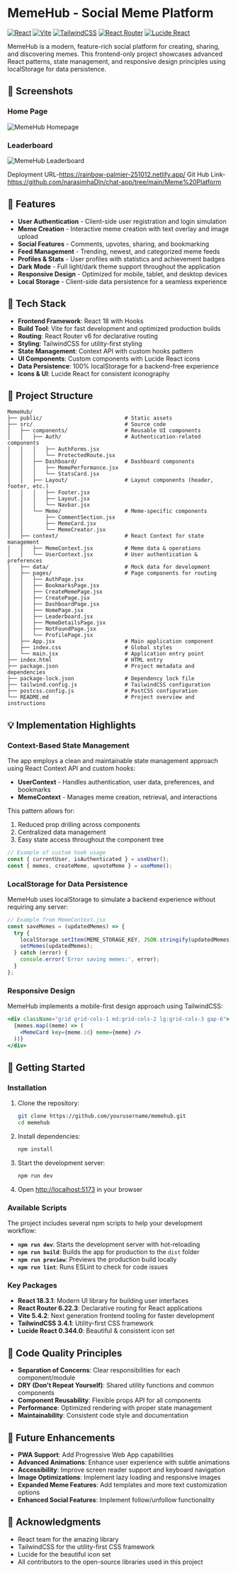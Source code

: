# MemeHub - Social Meme Platform

[![React](https://img.shields.io/badge/React-18.3.1-61dafb)](https://reactjs.org/)
[![Vite](https://img.shields.io/badge/Vite-5.4.2-646CFF)](https://vitejs.dev/)
[![TailwindCSS](https://img.shields.io/badge/TailwindCSS-3.4.1-38b2ac)](https://tailwindcss.com/)
[![React Router](https://img.shields.io/badge/React_Router-6.22.3-CA4245)](https://reactrouter.com/)
[![Lucide React](https://img.shields.io/badge/Lucide_React-0.344.0-lightblue)](https://lucide.dev/)

MemeHub is a modern, feature-rich social platform for creating, sharing, and discovering memes. This frontend-only project showcases advanced React patterns, state management, and responsive design principles using localStorage for data persistence.


## 📸 Screenshots

### Home Page
![MemeHub Homepage](https://i.imgur.com/HMzHUOt.png)

### Leaderboard
![MemeHub Leaderboard](https://i.imgur.com/mDfM1lk.png)


Deployment URL-https://rainbow-palmier-251012.netlify.app/
Git Hub Link-https://github.com/narasimhaDln/chat-app/tree/main/Meme%20Platform

## 🚀 Features

- **User Authentication** - Client-side user registration and login simulation
- **Meme Creation** - Interactive meme creation with text overlay and image upload
- **Social Features** - Comments, upvotes, sharing, and bookmarking
- **Feed Management** - Trending, newest, and categorized meme feeds
- **Profiles & Stats** - User profiles with statistics and achievement badges
- **Dark Mode** - Full light/dark theme support throughout the application
- **Responsive Design** - Optimized for mobile, tablet, and desktop devices
- **Local Storage** - Client-side data persistence for a seamless experience

## 🔧 Tech Stack

- **Frontend Framework**: React 18 with Hooks
- **Build Tool**: Vite for fast development and optimized production builds
- **Routing**: React Router v6 for declarative routing
- **Styling**: TailwindCSS for utility-first styling
- **State Management**: Context API with custom hooks pattern
- **UI Components**: Custom components with Lucide React icons
- **Data Persistence**: 100% localStorage for a backend-free experience
- **Icons & UI**: Lucide React for consistent iconography

## 📂 Project Structure

```
MemeHub/
├── public/                          # Static assets
├── src/                             # Source code
│   ├── components/                  # Reusable UI components
│   │   ├── Auth/                    # Authentication-related components
│   │   │   ├── AuthForms.jsx
│   │   │   └── ProtectedRoute.jsx
│   │   ├── Dashboard/               # Dashboard components
│   │   │   ├── MemePerformance.jsx
│   │   │   └── StatsCard.jsx
│   │   ├── Layout/                  # Layout components (header, footer, etc.)
│   │   │   ├── Footer.jsx
│   │   │   ├── Layout.jsx
│   │   │   └── Navbar.jsx
│   │   └── Meme/                    # Meme-specific components
│   │       ├── CommentSection.jsx
│   │       ├── MemeCard.jsx
│   │       └── MemeCreator.jsx
│   ├── context/                     # React Context for state management
│   │   ├── MemeContext.jsx          # Meme data & operations
│   │   └── UserContext.jsx          # User authentication & preferences
│   ├── data/                        # Mock data for development
│   ├── pages/                       # Page components for routing
│   │   ├── AuthPage.jsx
│   │   ├── BookmarksPage.jsx
│   │   ├── CreateMemePage.jsx
│   │   ├── CreatePage.jsx
│   │   ├── DashboardPage.jsx
│   │   ├── HomePage.jsx
│   │   ├── Leaderboard.jsx
│   │   ├── MemeDetailsPage.jsx
│   │   ├── NotFoundPage.jsx
│   │   └── ProfilePage.jsx
│   ├── App.jsx                      # Main application component
│   ├── index.css                    # Global styles
│   └── main.jsx                     # Application entry point
├── index.html                       # HTML entry
├── package.json                     # Project metadata and dependencies
├── package-lock.json                # Dependency lock file
├── tailwind.config.js               # TailwindCSS configuration
├── postcss.config.js                # PostCSS configuration
└── README.md                        # Project overview and instructions
```

## 💡 Implementation Highlights

### Context-Based State Management

The app employs a clean and maintainable state management approach using React Context API and custom hooks:

- **UserContext** - Handles authentication, user data, preferences, and bookmarks
- **MemeContext** - Manages meme creation, retrieval, and interactions

This pattern allows for:
1. Reduced prop drilling across components
2. Centralized data management
3. Easy state access throughout the component tree

```jsx
// Example of custom hook usage
const { currentUser, isAuthenticated } = useUser();
const { memes, createMeme, upvoteMeme } = useMeme();
```

### LocalStorage for Data Persistence

MemeHub uses localStorage to simulate a backend experience without requiring any server:

```jsx
// Example from MemeContext.jsx
const saveMemes = (updatedMemes) => {
  try {
    localStorage.setItem(MEME_STORAGE_KEY, JSON.stringify(updatedMemes));
    setMemes(updatedMemes);
  } catch (error) {
    console.error('Error saving memes:', error);
  }
};
```

### Responsive Design

MemeHub implements a mobile-first design approach using TailwindCSS:

```jsx
<div className="grid grid-cols-1 md:grid-cols-2 lg:grid-cols-3 gap-6">
  {memes.map((meme) => (
    <MemeCard key={meme.id} meme={meme} />
  ))}
</div>
```

## 🚀 Getting Started
### Installation

1. Clone the repository:
   ```bash
   git clone https://github.com/yourusername/memehub.git
   cd memehub
   ```

2. Install dependencies:
   ```bash
   npm install
   ```

3. Start the development server:
   ```bash
   npm run dev
   ```

4. Open [http://localhost:5173](http://localhost:5173) in your browser

### Available Scripts

The project includes several npm scripts to help your development workflow:

- **`npm run dev`**: Starts the development server with hot-reloading
- **`npm run build`**: Builds the app for production to the `dist` folder
- **`npm run preview`**: Previews the production build locally
- **`npm run lint`**: Runs ESLint to check for code issues

### Key Packages

- **React 18.3.1**: Modern UI library for building user interfaces
- **React Router 6.22.3**: Declarative routing for React applications
- **Vite 5.4.2**: Next generation frontend tooling for faster development
- **TailwindCSS 3.4.1**: Utility-first CSS framework
- **Lucide React 0.344.0**: Beautiful & consistent icon set

## 📝 Code Quality Principles

- **Separation of Concerns**: Clear responsibilities for each component/module
- **DRY (Don't Repeat Yourself)**: Shared utility functions and common components
- **Component Reusability**: Flexible props API for all components
- **Performance**: Optimized rendering with proper state management
- **Maintainability**: Consistent code style and documentation

## 🧪 Future Enhancements

- **PWA Support**: Add Progressive Web App capabilities
- **Advanced Animations**: Enhance user experience with subtle animations
- **Accessibility**: Improve screen reader support and keyboard navigation
- **Image Optimizations**: Implement lazy loading and responsive images
- **Expanded Meme Features**: Add templates and more text customization options
- **Enhanced Social Features**: Implement follow/unfollow functionality

## 🙏 Acknowledgments

- React team for the amazing library
- TailwindCSS for the utility-first CSS framework
- Lucide for the beautiful icon set
- All contributors to the open-source libraries used in this project 
